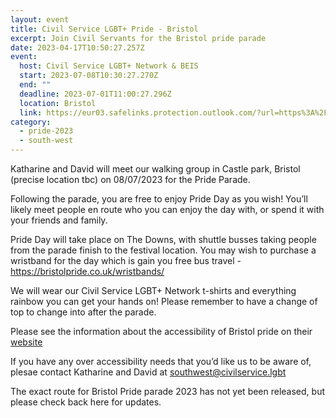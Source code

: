 ```yaml
---
layout: event
title: Civil Service LGBT+ Pride - Bristol
excerpt: Join Civil Servants for the Bristol pride parade
date: 2023-04-17T10:50:27.257Z
event:
  host: Civil Service LGBT+ Network & BEIS
  start: 2023-07-08T10:30:27.270Z
  end: ""
  deadline: 2023-07-01T11:00:27.296Z
  location: Bristol
  link: https://eur03.safelinks.protection.outlook.com/?url=https%3A%2F%2Fdocs.google.com%2Fforms%2Fd%2Fe%2F1FAIpQLSf3hijFFwyj7oE1EZTYWSC6sbMRHl213Yb8fWrogZWabICGLA%2Fviewform%3Fvc%3D0%26c%3D0%26w%3D1%26flr%3D0%26usp%3Dmail_form_link&data=05%7C01%7CRoss.starkie%40hmrc.gov.uk%7C35a5d411c4a246ffad2308db3f12ae75%7Cac52f73cfd1a4a9a8e7a4a248f3139e1%7C0%7C0%7C638173121696328349%7CUnknown%7CTWFpbGZsb3d8eyJWIjoiMC4wLjAwMDAiLCJQIjoiV2luMzIiLCJBTiI6Ik1haWwiLCJXVCI6Mn0%3D%7C3000%7C%7C%7C&sdata=fX%2B5Rf%2F3yue8%2B58Cqr9fX72cjqsey7f0gHY5R6wtKkk%3D&reserved=0
category:
  - pride-2023
  - south-west
---
```

Katharine and David will meet our walking group in Castle park, Bristol (precise location tbc) on 08/07/2023 for the Pride Parade. 

Following the parade, you are free to enjoy Pride Day as you wish! You’ll likely meet people en route who you can enjoy the day with, or spend it with your friends and family.

Pride Day will take place on The Downs, with shuttle busses taking people from the parade finish to the festival location. You may wish to purchase a wristband for the day which is gain you free bus travel - https://bristolpride.co.uk/wristbands/

We will wear our Civil Service LGBT+ Network t-shirts and everything rainbow you can get your hands on! Please remember to have a change of top to change into after the parade. 

Please see the information about the accessibility of Bristol pride on their [website](https://bristolpride.co.uk/parade/)

If you have any over accessibility needs that you’d like us to be aware of, plesae contact Katharine and David at southwest@civilservice.lgbt

The exact route for Bristol Pride parade 2023 has not yet been released, but please check back here for updates.